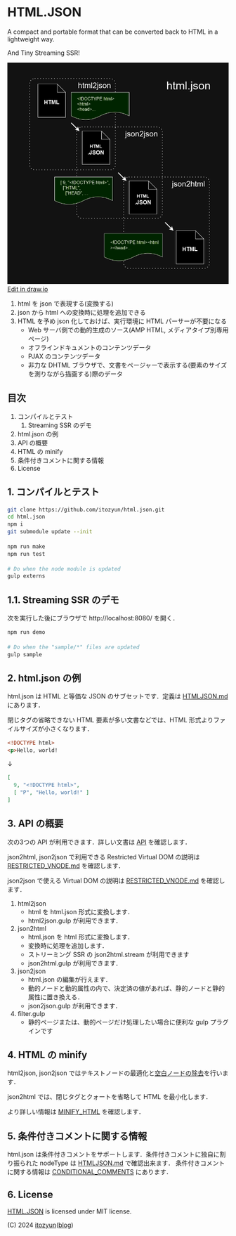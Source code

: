 # HTML.JSON

A compact and portable format that can be converted back to HTML in a lightweight way.

And Tiny Streaming SSR!

![](doc/html.json.drawio.png)[Edit in draw.io](https://viewer.diagrams.net/?tags=%7B%7D&highlight=0000ff&edit=_blank&layers=1&nav=1&title=%E5%90%8D%E7%A7%B0%E6%9C%AA%E8%A8%AD%E5%AE%9A%E3%83%95%E3%82%A1%E3%82%A4%E3%83%AB.drawio#R7ZpRl6I2FMc%2FSx98XA8hgPqoONNtO1vnHPecnvaNgQzSicSGODr99A2QoAmxqAdxdfdl19yQG%2FLLzf8mGXrQX25%2FpsFq8YVECPdsK9r24LRn20PL4f%2Fmho%2FSMPCEIaZJVJrAzjBP%2FkXCaAnrOolQpjzICMEsWanGkKQpCpliCyglG%2FWxV4LVXldBjGqGeRjguvWPJGILOSxrZ%2F%2BMknjBtIplIJ8VhmwRRGSzZ4IPPehTQlj5a7n1Ec7RSSxlu8cDtdV7UZSyYxqsw19%2Be3p89%2F%2BazbEDYjJ9no4%2FgUHp5j3AazFg8bbsQxKgZJ1GKPcCenCyWSQMzVdBmNdu%2BJRz24ItsagOaCjm0OOl1wRjn2BCeTklKTdPMkbJW4WSU5hEQbao3OeF54AxRNPCYvP4gRPxkogytD04fFBB5bGIyBIx%2BsEfEQ0cOQ8iDh0Ay%2FJmN6tQBt1ib0YhFMZARFJc%2Bd7R5j8E8FPgu98L%2FKHK3h1cHX0zeb5eV6hAx1Az%2BpcgfIuLyZqtGU5y2gIpfZvxVgnLx271LbcdogCoSAd1pMAyIAX2pZDaNaSfv355qmHlQ2Za1OIkzuMt5ENHPFgnOZiEK%2FBYVCyTKMKH5mC3QKw85knKxBKwq7LoHLSB3XYV7MCqcx8YsA8uRR02BzJKo3GeCHPEOMiyJFT5qwRViYBVtKKolicboe1BcQ1QpI0iHLDkXXVvIiV6eCYJ77iaExuqS8GWSU26yMiahki02s%2BQuiNPc%2BRojlhAY8RqjoqJq4Z9%2Flw6ty5KVZjrAK%2BnSqYU62EmpEGB6%2F2zJrLiU1aIyJg%2FALzVtsAj6%2FmvOP%2B%2FlLfSGX%2B30l9ZJc0vVFr6v85nv9%2BZGNpDVQxNSahTMRz%2BEEPHUpcgHJ0pho6mqo7drRiObl0MHecAwOuJodwz%2FlDDC6ih46pq6BhOOZ2qITjikHPvcugO9JPnmXLoabrqWd3KIagfr25MDz1wgOAV9bC%2B477DM6unnVk9OLyyMHnNsXwf916VjMkdMrRr6Lu%2B%2BapvknOS9t8ZSa8Y%2BMOWgDu63tc15v%2FSTfu46%2FvYnPSd4HZAc3x3y9uub3EL3gXTm%2Bftahfppj9idMz7hJv0iITrZTHSxr1JCfLpRRr2Nb1nQ99%2FfByNWpIM7aBrutK1TRpdbVbah2ra7HnBMqdUnKR%2Bms78r38%2BP%2BRvVAS2qDxw3FIbn9ECBZHaot%2Fvn7CaMHplra0l4F0mNwNgyBWmfZEHLzXtR1zmf9trCQya9anrtWS6VS%2FDPUreq3h3%2BfAtnqt5J5ZyuXHCqqsa%2BcYFJa9G9rs1vIn0mr5kq6JsFS8nvYt7lnpfZ3huKms9P4ynWs9WoQPm%2Fm9bHcDoiEg2nVb1C4b2AvmIrwW%2BbXWAmuJ6BsXtWh1MR9FT1nw9rx7KpN9LXoVaDvAM997VR1Hd5NX6R045zP51z2CO1dKZQFtVjtV3j1tWw9OB8%2BLui7XybnP31R98%2BA8%3D)

1. html を json で表現する(変換する)
2. json から html への変換時に処理を追加できる
3. HTML を予め json 化しておけば、実行環境に HTML パーサーが不要になる
   * Web サーバ側での動的生成のソース(AMP HTML, メディアタイプ別専用ページ)
   * オフラインドキュメントのコンテンツデータ
   * PJAX のコンテンツデータ
   * 非力な DHTML ブラウザで、文書をページャーで表示する(要素のサイズを測りながら描画する)際のデータ

## 目次

1. コンパイルとテスト
   1. Streaming SSR のデモ
2. html.json の例
3. API の概要
4. HTML の minify
5. 条件付きコメントに関する情報
6. License

## 1. コンパイルとテスト

~~~sh
git clone https://github.com/itozyun/html.json.git
cd html.json
npm i
git submodule update --init

npm run make
npm run test

# Do when the node module is updated
gulp externs
~~~

## 1.1. Streaming SSR のデモ

次を実行した後にブラウザで http://localhost:8080/ を開く．

~~~sh
npm run demo

# Do when the "sample/*" files are updated
gulp sample
~~~

## 2. html.json の例

html.json は HTML と等価な JSON のサブセットです．定義は [HTMLJSON.md](doc/HTMLJSON.md) にあります．

閉じタグの省略できない HTML 要素が多い文書などでは、HTML 形式よりファイルサイズが小さくなります．

~~~html
<!DOCTYPE html>
<p>Hello, world!
~~~

↓

~~~json
[
  9, "<!DOCTYPE html>",
  [ "P", "Hello, world!" ]
]
~~~

## 3. API の概要

次の3つの API が利用できます．詳しい文書は [API](doc/API.md) を確認します．

json2html, json2json で利用できる Restricted Virtual DOM の説明は [RESTRICTED_VNODE.md](doc/RESTRICTED_VNODE.md) を確認します．

json2json で使える Virtual DOM の説明は  [RESTRICTED_VNODE.md](doc/RESTRICTED_VNODE.md) を確認します．

1. html2json
   * html を html.json 形式に変換します．
   * html2json.gulp が利用できます．
2. json2html
   * html.json を html 形式に変換します．
   * 変換時に処理を追加します．
   * ストリーミング SSR の json2html.stream が利用できます
   * json2html.gulp が利用できます．
3. json2json
   * html.json の編集が行えます．
   * 動的ノードと動的属性の内で、決定済の値があれば、静的ノードと静的属性に置き換える．
   * json2json.gulp が利用できます．
4. filter.gulp
   * 静的ページまたは、動的ページだけ処理したい場合に便利な gulp プラグインです

## 4. HTML の minify

html2json, json2json ではテキストノードの最適化と[空白ノードの除去](doc/WHITE_SPACE.md)を行います．

json2html では、閉じタグとクォートを省略して HTML を最小化します．

より詳しい情報は [MINIFY_HTML](doc/MINIFY_HTML.md) を確認します．

## 5. 条件付きコメントに関する情報

html.json は条件付きコメントをサポートします．条件付きコメントに独自に割り振られた nodeType は [HTMLJSON.md](doc/HTMLJSON.md) で確認出来ます．
条件付きコメントに関する情報は [CONDITIONAL_COMMENTS](doc/CONDITIONAL_COMMENTS.md) にあります．

## 6. License

[HTML.JSON](https://github.com/itozyun/html.json) is licensed under MIT license.

(C) 2024 [itozyun](https://github.com/itozyun)([blog](//outcloud.blogspot.com/))
